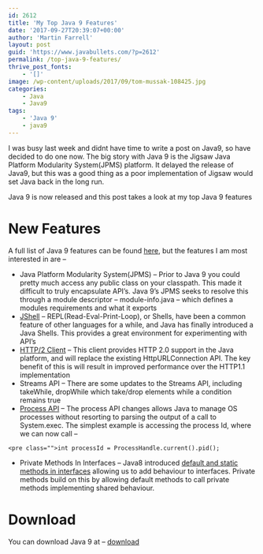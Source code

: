 ```yaml
---
id: 2612
title: 'My Top Java 9 Features'
date: '2017-09-27T20:39:07+00:00'
author: 'Martin Farrell'
layout: post
guid: 'https://www.javabullets.com/?p=2612'
permalink: /top-java-9-features/
thrive_post_fonts:
    - '[]'
image: /wp-content/uploads/2017/09/tom-mussak-108425.jpg
categories:
    - Java
    - Java9
tags:
    - 'Java 9'
    - java9
---
```


I was busy last week and didnt have time to write a post on Java9, so have decided to do one now. The big story with Java 9 is the Jigsaw Java Platform Modularity System(JPMS) platform. It delayed the release of Java9, but this was a good thing as a poor implementation of Jigsaw would set Java back in the long run.

Java 9 is now released and this post takes a look at my top Java 9 features

# New Features

A full list of Java 9 features can be found [here](https://docs.oracle.com/javase/9/whatsnew/toc.htm), but the features I am most interested in are –

- Java Platform Modularity System(JPMS) – Prior to Java 9 you could pretty much access any public class on your classpath. This made it difficult to truly encapsulate API’s. Java 9’s JPMS seeks to resolve this through a module descriptor – module-info.java – which defines a modules requirements and what it exports
- [JShell](https://www.javabullets.com/jshell-in-five-minutes/) – REPL(Read-Eval-Print-Loop), or Shells, have been a common feature of other languages for a while, and Java has finally introduced a Java Shells. This provides a great environment for experimenting with API’s
- [HTTP/2 Client](https://www.javabullets.com/experimenting-with-java9-http-client-and-process-api-in-jshell/) – This client provides HTTP 2.0 support in the Java platform, and will replace the existing HttpURLConnection API. The key benefit of this is will result in improved performance over the HTTP1.1 implementation
- Streams API – There are some updates to the Streams API, including takeWhile, dropWhile which take/drop elements while a condition remains true
- [Process API](https://www.javabullets.com/experimenting-with-java9-http-client-and-process-api-in-jshell/) – The process API changes allows Java to manage OS processes without resorting to parsing the output of a call to System.exec. The simplest example is accessing the process Id, where we can now call –

```
<pre class="">int processId = ProcessHandle.current().pid();
```

- Private Methods In Interfaces – Java8 introduced [default and static methods in interfaces](https://www.javabullets.com/java8-methods-in-interfaces/) allowing us to add behaviour to interfaces. Private methods build on this by allowing default methods to call private methods implementing shared behaviour.

# Download

You can download Java 9 at – [download](http://www.oracle.com/technetwork/java/javase/downloads/jdk9-downloads-3848520.html)